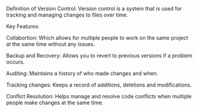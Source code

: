 Definition of Version Control:
Version control is a system that is used for tracking and managing changes to files over time. 

Key Features:

Collabortion: Which allows for multiple people to work on the same project at the same time without any issues.

Backup and Recovery: Allows you to revert to previous versions if a problem occurs.

Auditing: Maintains a history of who made changes and when.

Tracking changes: Keeps a record of additions, deletions and modifications.

Conflict Resolution: Helps manage and resolve code conflicts when multiple people make changes at the same time.
